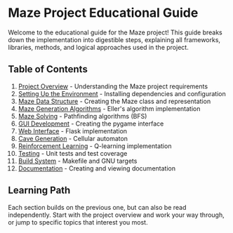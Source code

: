 # Maze Project Educational Guide

Welcome to the educational guide for the Maze project! This guide breaks down the implementation into digestible steps, explaining all frameworks, libraries, methods, and logical approaches used in the project.

## Table of Contents

1. [Project Overview](01_project_overview.md) - Understanding the Maze project requirements
2. [Setting Up the Environment](02_setup.md) - Installing dependencies and configuration
3. [Maze Data Structure](03_maze_structure.md) - Creating the Maze class and representation
4. [Maze Generation Algorithms](04_generation_algorithms.md) - Eller's algorithm implementation
5. [Maze Solving](05_solving.md) - Pathfinding algorithms (BFS)
6. [GUI Development](06_gui.md) - Creating the pygame interface
7. [Web Interface](07_web_interface.md) - Flask implementation
8. [Cave Generation](08_cave_generation.md) - Cellular automaton
9. [Reinforcement Learning](09_reinforcement_learning.md) - Q-learning implementation
10. [Testing](10_testing.md) - Unit tests and test coverage
11. [Build System](11_build_system.md) - Makefile and GNU targets
12. [Documentation](12_documentation.md) - Creating and viewing documentation

## Learning Path

Each section builds on the previous one, but can also be read independently. Start with the project overview and work your way through, or jump to specific topics that interest you most.